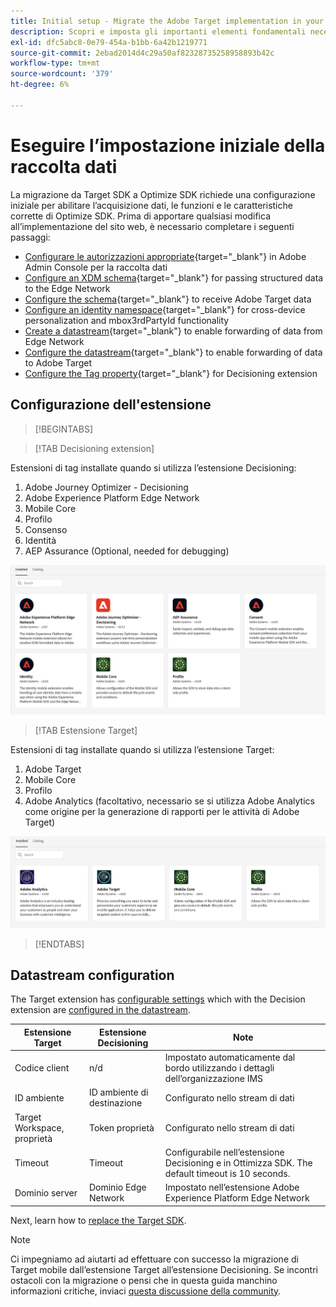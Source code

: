 ```yaml
---
title: Initial setup - Migrate the Adobe Target implementation in your mobile app to the Adobe Journey Optimizer - Decisioning extension
description: Scopri e imposta gli importanti elementi fondamentali necessari per l’implementazione di Platform Web SDK
exl-id: dfc5abc8-0e79-454a-b1bb-6a42b1219771
source-git-commit: 2ebad2014d4c29a50af82328735258958893b42c
workflow-type: tm+mt
source-wordcount: '379'
ht-degree: 6%

---
```


# Eseguire l’impostazione iniziale della raccolta dati

La migrazione da Target SDK a Optimize SDK richiede una configurazione iniziale per abilitare l’acquisizione dati, le funzioni e le caratteristiche corrette di Optimize SDK. Prima di apportare qualsiasi modifica all’implementazione del sito web, è necessario completare i seguenti passaggi:

- [Configurare le autorizzazioni appropriate](https://experienceleague.adobe.com/it/docs/platform-learn/implement-web-sdk/overview#permissions){target="_blank"} in Adobe Admin Console per la raccolta dati
- [Configure an XDM schema](https://experienceleague.adobe.com/it/docs/platform-learn/implement-mobile-sdk/initial-configuration/create-schema){target="_blank"} for passing structured data to the Edge Network
- [Configure the schema](https://experienceleague.adobe.com/it/docs/platform-learn/implement-mobile-sdk/experience-cloud/target#update-your-schema){target="_blank"} to receive Adobe Target data
- [Configure an identity namespace](https://experienceleague.adobe.com/it/docs/platform-learn/implement-mobile-sdk/app-implementation/identity#set-up-a-custom-identity-namespace){target="_blank"} for cross-device personalization and mbox3rdPartyId functionality
- [Create a datastream](https://experienceleague.adobe.com/it/docs/platform-learn/implement-mobile-sdk/initial-configuration/create-datastream){target="_blank"} to enable forwarding of data from Edge Network
- [Configure the datastream](https://experienceleague.adobe.com/it/docs/platform-learn/implement-mobile-sdk/experience-cloud/target#update-datastream-configuration){target="_blank"} to enable forwarding of data to Adobe Target
- [Configure the Tag property](https://experienceleague.adobe.com/it/docs/platform-learn/implement-mobile-sdk/experience-cloud/target#install-adobe-journey-optimizer---decisioning-tags-extension){target="_blank"} for Decisioning extension

## Configurazione dell&#39;estensione

>[!BEGINTABS]

>[!TAB Decisioning extension]

Estensioni di tag installate quando si utilizza l’estensione Decisioning:

1. Adobe Journey Optimizer - Decisioning
1. Adobe Experience Platform Edge Network
1. Mobile Core
1. Profilo
1. Consenso
1. Identità
1. AEP Assurance (Optional, needed for debugging)

![Estensioni tag installate quando si utilizza l&#39;estensione Decisioning](assets/tag-extensions-decisioning.png)

>[!TAB Estensione Target]

Estensioni di tag installate quando si utilizza l’estensione Target:

1. Adobe Target
1. Mobile Core
1. Profilo
1. Adobe Analytics (facoltativo, necessario se si utilizza Adobe Analytics come origine per la generazione di rapporti per le attività di Adobe Target)

![Tag extensions installed when using the Target extension](assets/tag-extensions-target.png)

>[!ENDTABS]

## Datastream configuration

The Target extension has [configurable settings](https://developer.adobe.com/client-sdks/solution/adobe-target/#configure-the-target-extension-in-the-data-collection-ui) which with the Decision extension are [configured in the datastream](https://developer.adobe.com/client-sdks/edge/adobe-journey-optimizer-decisioning/#adobe-experience-platform-data-collection-setup).

| Estensione Target | Estensione Decisioning | Note |
| --- | --- | --- | 
| Codice client | n/d | Impostato automaticamente dal bordo utilizzando i dettagli dell’organizzazione IMS |
| ID ambiente | ID ambiente di destinazione | Configurato nello stream di dati |
| Target Workspace, proprietà | Token proprietà | Configurato nello stream di dati |
| Timeout | Timeout | Configurabile nell’estensione Decisioning e in Ottimizza SDK. The default timeout is 10 seconds. |
| Dominio server | Dominio Edge Network | Impostato nell’estensione Adobe Experience Platform Edge Network |

Next, learn how to [replace the Target SDK](replace-sdk.md).

>[!NOTE]
>
>Ci impegniamo ad aiutarti ad effettuare con successo la migrazione di Target mobile dall’estensione Target all’estensione Decisioning. Se incontri ostacoli con la migrazione o pensi che in questa guida manchino informazioni critiche, inviaci [questa discussione della community](https://experienceleaguecommunities.adobe.com/t5/adobe-experience-platform-data/tutorial-discussion-migrate-adobe-target-to-mobile-sdk-on-edge/m-p/747484#M625).
